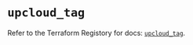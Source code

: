 # `upcloud_tag`

Refer to the Terraform Registory for docs: [`upcloud_tag`](https://registry.terraform.io/providers/upcloudltd/upcloud/3.0.3/docs/resources/tag).
